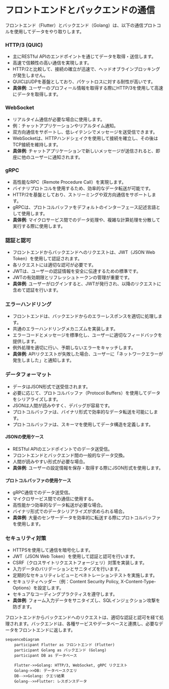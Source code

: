 # フロントエンドとバックエンドの通信

フロントエンド（Flutter）とバックエンド（Golang）は、以下の通信プロトコルを使用してデータをやり取りします。

### HTTP/3 (QUIC)
- 主にRESTful APIのエンドポイントを通じてデータを取得・送信します。
- 高速で信頼性の高い通信を実現します。
- HTTP/2と比較して、接続の確立が迅速で、ヘッドオブラインブロッキングが発生しません。
- QUICはUDPを基盤としており、パケットロスに対する耐性が高いです。
- **具体例**: ユーザーのプロフィール情報を取得する際にHTTP/3を使用して高速にデータを取得します。

### WebSocket
- リアルタイム通信が必要な場合に使用します。
- 例：チャットアプリケーションやリアルタイム通知。
- 双方向通信をサポートし、低レイテンシでメッセージを送受信できます。
- WebSocketは、HTTPハンドシェイクを使用して接続を確立し、その後はTCP接続を維持します。
- **具体例**: チャットアプリケーションで新しいメッセージが送信されると、即座に他のユーザーに通知されます。

### gRPC
- 高性能なRPC（Remote Procedure Call）を実現します。
- バイナリプロトコルを使用するため、効率的なデータ転送が可能です。
- HTTP/2を基盤としており、ストリーミングや双方向通信をサポートします。
- gRPCは、プロトコルバッファをデフォルトのインターフェース記述言語として使用します。
- **具体例**: マイクロサービス間でのデータ処理や、複雑な計算処理を分散して実行する際に使用します。

### 認証と認可
- フロントエンドからバックエンドへのリクエストは、JWT（JSON Web Token）を使用して認証されます。
- 各リクエストには適切な認可が必要です。
- JWTは、ユーザーの認証情報を安全に伝達するための標準です。
- JWTの有効期限とリフレッシュトークンの管理が重要です。
- **具体例**: ユーザーがログインすると、JWTが発行され、以降のリクエストに含めて認証を行います。

### エラーハンドリング
- フロントエンドは、バックエンドからのエラーレスポンスを適切に処理します。
- 共通のエラーハンドリングメカニズムを実装します。
- エラーコードとメッセージを標準化し、ユーザーに適切なフィードバックを提供します。
- 例外処理を適切に行い、予期しないエラーをキャッチします。
- **具体例**: APIリクエストが失敗した場合、ユーザーに「ネットワークエラーが発生しました」と通知します。

### データフォーマット
- データはJSON形式で送受信されます。
- 必要に応じて、プロトコルバッファ（Protocol Buffers）を使用してデータをシリアライズします。
- JSONは人間が読みやすく、デバッグが容易です。
- プロトコルバッファは、バイナリ形式で効率的なデータ転送を可能にします。
- プロトコルバッファは、スキーマを使用してデータ構造を定義します。

#### JSONの使用ケース
- RESTful APIのエンドポイントでのデータ送受信。
- フロントエンドとバックエンド間の一般的なデータ交換。
- 人間が読みやすい形式が必要な場合。
- **具体例**: ユーザーの設定情報を保存・取得する際にJSON形式を使用します。

#### プロトコルバッファの使用ケース
- gRPC通信でのデータ送受信。
- マイクロサービス間での通信に使用する。
- 高性能かつ効率的なデータ転送が必要な場合。
- バイナリ形式でのデータシリアライズが求められる場合。
- **具体例**: 大量のセンサーデータを効率的に転送する際にプロトコルバッファを使用します。

### セキュリティ対策
- HTTPSを使用して通信を暗号化します。
- JWT（JSON Web Token）を使用して認証と認可を行います。
- CSRF（クロスサイトリクエストフォージェリ）対策を実装します。
- 入力データのバリデーションとサニタイズを行います。
- 定期的なセキュリティレビューとペネトレーションテストを実施します。
- セキュリティヘッダー（例：Content Security Policy, X-Content-Type-Options）を設定します。
- セキュアなコーディングプラクティスを遵守します。
- **具体例**: フォーム入力データをサニタイズし、SQLインジェクション攻撃を防ぎます。

フロントエンドからバックエンドへのリクエストは、適切な認証と認可を経て処理されます。バックエンドは、各種サービスやデータベースと連携し、必要なデータをフロントエンドに返します。

```mermaid
sequenceDiagram
    participant Flutter as フロントエンド (Flutter)
    participant Golang as バックエンド (Golang)
    participant DB as データベース

    Flutter->>Golang: HTTP/3, WebSocket, gRPC リクエスト
    Golang->>DB: データベースクエリ
    DB-->>Golang: クエリ結果
    Golang-->>Flutter: レスポンスデータ
